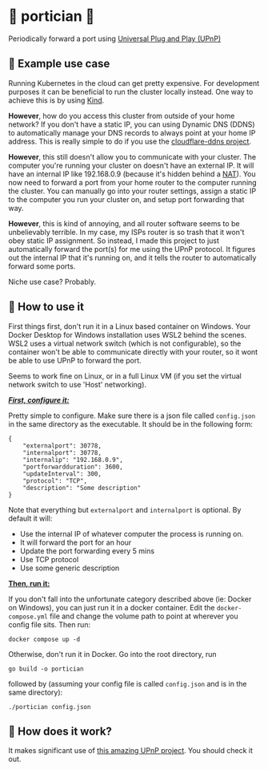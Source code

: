# 🤌 portician 🤌

Periodically forward a port using [Universal Plug and Play (UPnP)](https://en.wikipedia.org/wiki/Universal_Plug_and_Play)

## 🤌 Example use case
Running Kubernetes in the cloud can get pretty expensive. For development purposes it can be beneficial to run the cluster locally instead. One way to achieve this is by using [Kind](https://kind.sigs.k8s.io/).

**However**, how do you access this cluster from outside of your home network? If you don't have a static IP, you can using Dynamic DNS (DDNS) to automatically manage your DNS records to always point at your home IP address. This is really simple to do if you use the [cloudflare-ddns project](https://github.com/timothymiller/cloudflare-ddns).

**However**, this still doesn't allow you to communicate with your cluster. The computer you're running your cluster on doesn't have an external IP. It will have an internal IP like 192.168.0.9 (because it's hidden behind a [NAT](https://en.wikipedia.org/wiki/Network_address_translation)). You now need to forward a port from your home router to the computer running the cluster. You can manually go into your router settings, assign a static IP to the computer you run your cluster on, and setup port forwarding that way.

**However**, this is kind of annoying, and all router software seems to be unbelievably terrible. In my case, my ISPs router is so trash that it won't obey static IP assignment. So instead, I made this project to just automatically forward the port(s) for me using the UPnP protocol. It figures out the internal IP that it's running on, and it tells the router to automatically forward some ports.

Niche use case? Probably.

## 🤌 How to use it
First things first, don't run it in a Linux based container on Windows. Your Docker Desktop for Windows installation uses WSL2 behind the scenes. WSL2 uses a virtual network switch (which is not configurable), so the container won't be able to communicate directly with your router, so it wont be able to use UPnP to forward the port.

Seems to work fine on Linux, or in a full Linux VM (if you set the virtual network switch to use 'Host' networking).

<ins>***First, configure it:***</ins>

Pretty simple to configure. Make sure there is a json file called `config.json` in the same directory as the executable. It should be in the following form:
```
{
    "externalport": 30778,
    "internalport": 30778,
    "internalip": "192.168.0.9",
    "portforwardduration": 3600,
    "updateInterval": 300,
    "protocol": "TCP",
    "description": "Some description"
}
```
Note that everything but `externalport` and `internalport` is optional. By default it will:
 * Use the internal IP of whatever computer the process is running on.
 * It will forward the port for an hour
 * Update the port forwarding every 5 mins
 * Use TCP protocol
 * Use some generic description 

<ins>**Then, run it:**</ins>

If you don't fall into the unfortunate category described above (ie: Docker on Windows), you can just run it in a docker container. Edit the `docker-compose.yml` file and change the volume path to point at wherever you config file sits. Then run:

```
docker compose up -d
```

Otherwise, don't run it in Docker. Go into the root directory, run
```
go build -o portician
```
followed by (assuming your config file is called `config.json` and is in the same directory):
```
./portician config.json
```

## 🤌 How does it work?
It makes significant use of [this amazing UPnP project](https://github.com/huin/goupnp). You should check it out.